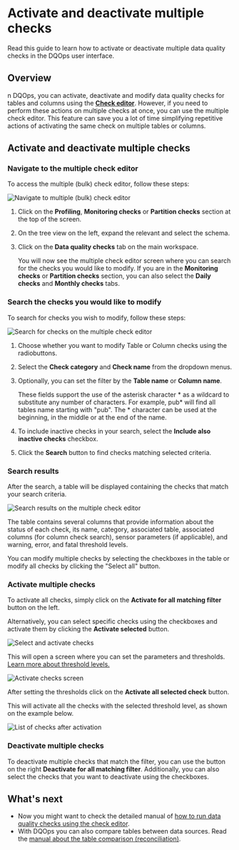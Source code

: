 # Activate and deactivate multiple checks
Read this guide to learn how to activate or deactivate multiple data quality checks in the DQOps user interface.

## Overview

n DQOps, you can activate, deactivate and modify data quality checks for tables and columns using the [**Check editor**](../dqo-concepts/dqops-user-interface-overview.md#check-editor).
However, if you need to perform these actions on multiple checks at once, you can use the multiple check editor.
This feature can save you a lot of time simplifying repetitive actions of activating the same check on multiple 
tables or columns.

## Activate and deactivate multiple checks

### **Navigate to the multiple check editor**

To access the multiple (bulk) check editor, follow these steps:

![Navigate to multiple (bulk) check editor](https://dqops.com/docs/images/working-with-dqo/activate-and-deactivate-multiple-checks/navigate-to-multiple-check-editor.png)

1. Click on the **Profiling**, **Monitoring checks** or **Partition checks** section at the top of the screen.

2. On the tree view on the left, expand the relevant and select the schema.

3. Click on the **Data quality checks** tab on the main workspace.

   You will now see the multiple check editor screen where you can search for the checks you would like to modify.
   If you are in the **Monitoring checks** or **Partition checks** section, you can also select the **Daily checks**
   and **Monthly checks** tabs.

### **Search the checks you would like to modify**

To search for checks you wish to modify, follow these steps:

![Search for checks on the multiple check editor](https://dqops.com/docs/images/working-with-dqo/activate-and-deactivate-multiple-checks/search-for-checks.png)


1. Choose whether you want to modify Table or Column checks using the radiobuttons.
2. Select the **Check category** and **Check name** from the dropdown menus.
3. Optionally, you can set the filter by the **Table name** or **Column name**.

   These fields support the use of the asterisk character * as a wildcard to substitute any number of characters.
   For example, pub* will find all tables name starting with "pub". The *
   character can be used at the beginning, in the middle or at the end of the name.

4. To include inactive checks in your search, select the **Include also inactive checks** checkbox.

5. Click the **Search** button to find checks matching selected criteria.

### **Search results**

After the search, a table will be displayed containing the checks that match your search criteria.

![Search results on the multiple check editor](https://dqops.com/docs/images/working-with-dqo/activate-and-deactivate-multiple-checks/search-results.png)

The table contains several columns that provide information about the status of each check, its name, category, 
associated table, associated columns (for column check search), sensor parameters (if applicable), and warning, error, and fatal threshold levels.

You can modify multiple checks by selecting the checkboxes in the table or modify all checks by clicking the "Select all" button.

### **Activate multiple checks**

To activate all checks, simply click on the **Activate for all matching filter** button on the left. 

Alternatively, you can select specific checks using the checkboxes and activate them by clicking the **Activate selected** button. 

![Select and activate checks](https://dqops.com/docs/images/working-with-dqo/activate-and-deactivate-multiple-checks/select-and-activate-checks.png)

This will open a screen where you can set the parameters and thresholds. [Learn more about threshold levels.](../dqo-concepts/definition-of-data-quality-checks/index.md#issue-severity-levels)

![Activate checks screen](https://dqops.com/docs/images/working-with-dqo/activate-and-deactivate-multiple-checks/activate-checks.png)

After setting the thresholds click on the **Activate all selected check** button. 

This will activate all the checks with the selected threshold level, as shown on the example below. 

![List of checks after activation](https://dqops.com/docs/images/working-with-dqo/activate-and-deactivate-multiple-checks/checks-after-activation1.png)


### **Deactivate multiple checks**

To deactivate multiple checks that match the filter, you can use the button on the right **Deactivate for all matching filter**.
Additionally, you can also select the checks that you want to deactivate using the checkboxes.


## What's next

- Now you might want to check the detailed manual of [how to run data quality checks using the check editor](run-data-quality-checks.md). 
- With DQOps you can also compare tables between data sources. Read the [manual about the table comparison (reconciliation)](compare-tables-between-data-sources.md).